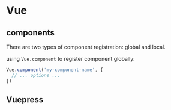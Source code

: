 # Vue



## components

There are two types of component registration: global and local.

using `Vue.component` to register component globally:

```js
Vue.component('my-component-name', {
  // ... options ...
})
```



## Vuepress